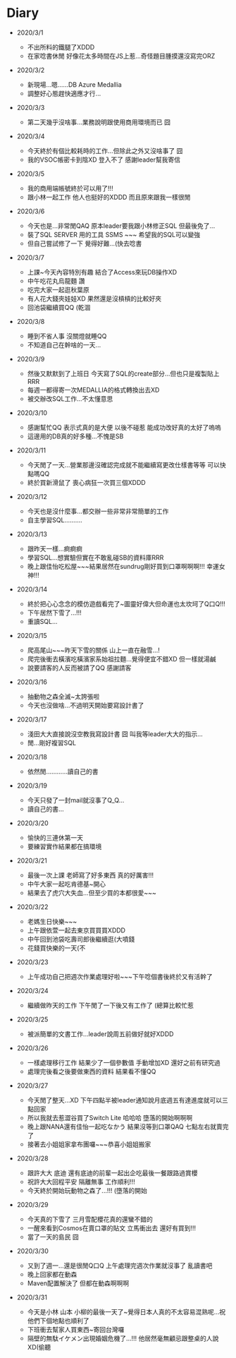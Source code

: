 # Diary

* 2020/3/1
  * 不出所料的鐵腿了XDDD
  * 在家唸書休閒 好像花太多時間在JS上惹...奇怪題目腫摸還沒寫完ORZ
  
* 2020/3/2
  * 新現場...嗯......DB Azure Medallia
  * 調整好心態趕快適應才行...
  
* 2020/3/3
  * 第二天幾乎沒啥事...業務說明跟使用商用環境而已 囧

* 2020/3/4
  * 今天終於有個比較耗時的工作...但除此之外又沒啥事了 囧
  * 我的VSOC帳密卡到陰XD 登入不了 感謝leader幫我寄信
  
* 2020/3/5
  * 我的商用端帳號終於可以用了!!!
  * 跟小林一起工作 他人也挺好的XDDD 而且原來跟我一樣很閒
  
* 2020/3/6
  * 今天也是...非常閒QAQ 原本leader要我跟小林修正SQL 但最後免了...
  * 裝了SQL SERVER 用的工具 SSMS ~~~ 希望我的SQL可以變強
  * 但自己嘗試修了一下 覺得好難...(快去唸書
  
* 2020/3/7
  * 上課~今天內容特別有趣 結合了Access來玩DB操作XD
  * 中午吃花丸烏龍麵 讚
  * 吃完大家一起逛秋葉原 
  * 有人花大錢夾娃娃XD 果然還是沒槓槓的比較好夾
  * 回池袋繼續買QQ (乾涸
  
* 2020/3/8 
  * 睡到不省人事 沒關燈就睡QQ
  * 不知道自己在幹啥的一天...
  
* 2020/3/9
  * 然後又默默到了上班日 今天寫了SQL的create部分...但也只是複製貼上RRR
  * 每週一都得寄一次MEDALLIA的格式轉換出去XD
  * 被交辦改SQL工作...不太懂意思

* 2020/3/10
  * 感謝幫忙QQ 表示式真的是大便 以後不碰惹 能成功改好真的太好了嗚嗚
  * 這邊用的DB真的好多種...不愧是SB
  
* 2020/3/11
  * 今天閒了一天...營業那邊沒確認完成就不能繼續寫更改仕樣書等等 可以快點嗎QQ
  * 終於買新滑鼠了 喪心病狂一次買三個XDDD
  
* 2020/3/12
  * 今天也是沒什麼事...都交辦一些非常非常簡單的工作
  * 自主學習SQL..........
  
* 2020/3/13
  * 跟昨天一樣...痾痾痾
  * 學習SQL...想實驗但實在不敢亂碰SB的資料庫RRR
  * 晚上跟佳怡吃松屋~~~結果居然在sundrug剛好買到口罩啊啊啊!!! 幸運女神!!!
  
* 2020/3/14
  * 終於把心心念念的模仿遊戲看完了~圖靈好偉大但命運也太坎坷了Q口Q!!!
  * 下午居然下雪了...!!!
  * 重讀SQL...
  
* 2020/3/15
  * 爬高尾山~~~昨天下雪的關係 山上一直在融雪...!
  * 爬完後衝去橫濱吃橫濱家系始祖拉麵...覺得便宜不錯XD 但一樣就湯鹹
  * 說要請客的人反而被請了QQ 感謝請客
  
* 2020/3/16
  * 抽動物之森全滅~太誇張啦
  * 今天也沒做啥...不過明天開始要寫設計書了
  
* 2020/3/17
  * 淺田大大直接說沒空教我寫設計書 囧 叫我等leader大大的指示...
  * 閒...剛好複習SQL
  
* 2020/3/18
  * 依然閒............讀自己的書
  
* 2020/3/19
  * 今天只發了一封mail就沒事了Q_Q...
  * 讀自己的書...
  
* 2020/3/20
  * 愉快的三連休第一天
  * 要練習實作結果都在搞環境

* 2020/3/21
  * 最後一次上課 老師寫了好多東西 真的好厲害!!!
  * 中午大家一起吃肯德基~開心
  * 結果去了虎穴大失血...但至少買的本都很愛~~~
  
* 2020/3/22
  * 老媽生日快樂~~~
  * 上午跟依萱一起去東京買買買XDDD 
  * 中午回到池袋吃壽司郎後繼續逛(大噴錢
  * 花錢買快樂的一天(不
  
* 2020/3/23
  * 上午成功自己把週次作業處理好啦~~~下午唸個書後終於又有活幹了

* 2020/3/24
  * 繼續做昨天的工作 下午閒了一下後又有工作了 (總算比較忙惹
  
* 2020/3/25
  * 被派簡單的文書工作...leader說周五前做好就好XDDD

* 2020/3/26
  * 一樣處理移行工作 結果少了一個參數值 手動增加XD 還好之前有研究過
  * 處理完後看之後要做東西的資料 結果看不懂QQ
  
* 2020/3/27
  * 今天閒了整天...XD 下午四點半被leader通知說月底週五有達進度就可以三點回家
  * 所以我就去惹澀谷買了Switch Lite 哈哈哈 墮落的開始啊啊啊
  * 晚上跟NANA還有佳怡一起吃なかう 結果沒等到口罩QAQ 七點左右就賣完了
  * 接著去小姐姐家拿布團囉~~~恭喜小姐姐搬家
  
* 2020/3/28 
  * 跟許大大 底迪 還有底迪的前輩一起出企吃最後一餐跟路過賞櫻
  * 祝許大大回程平安 隔離無事 工作順利!!!
  * 今天終於開始玩動物之森了...!!! (墮落的開始
  
* 2020/3/29
  * 今天真的下雪了 三月雪配櫻花真的還蠻不錯的
  * 一醒來看到Cosmos在賣口罩的貼文 立馬衝出去 還好有買到!!!
  * 當了一天的島民 囧
  
* 2020/3/30
  * 又到了週一...還是很閒Q口Q 上午處理完週次作業就沒事了 亂讀書吧
  * 晚上回家都在動森
  * Maven配置解決了 但都在動森啊啊啊
  
* 2020/3/31
  * 今天是小林 山本 小柳的最後一天了~覺得日本人真的不太容易混熟呢...祝他們下個地點也順利了
  * 下班衝去幫家人買東西~寄回台灣囉
  * 隔壁的無駄イケメン出現婚姻危機了...!!! 他居然毫無顧忌跟整桌的人說XD(偷聽